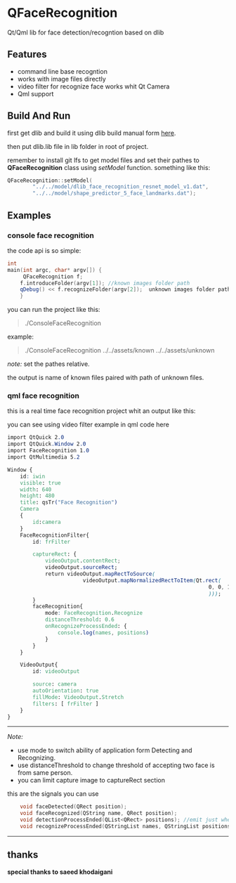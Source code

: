 
# QFaceRecognition
Qt/Qml lib for face detection/recogntion based on dlib

## Features

* command line base recogntion
* works with image files directly
* video filter for recognize face works whit Qt Camera
* Qml support

## Build And Run

 first get dlib and build it using dlib build manual form [here](https://github.com/ageitgey/face_recognition).
 
 then put dlib.lib file in lib folder in root of project.
 
 remember to install git lfs to get model files and set their pathes to **QFaceRecognition** class using _setModel_ function. something like this:
 
```cpp
QFaceRecognition::setModel(
        "../../model/dlib_face_recognition_resnet_model_v1.dat",
        "../../model/shape_predictor_5_face_landmarks.dat");
```

 
## Examples

### console face recognition
 
 the code api is so simple:
 

```cpp
int
main(int argc, char* argv[]) {
     QFaceRecognition f;
    f.introduceFolder(argv[1]); //known images folder path
    qDebug() << f.recognizeFolder(argv[2]);  unknown images folder path
	}
```
 
you can run the project like this:

> ./ConsoleFaceRecognition <known image folder> <unknown images folder>

example:

>./ConsoleFaceRecognition ../../assets/known ../../assets/unknown

*note:* set the pathes relative.

the output is name of known files paired with path of unknown files.

### qml face recognition
 
 this is a real time face recognition project whit an output like this:
 
 
 
 you can see using video filter example in qml code here
 

```css
import QtQuick 2.0
import QtQuick.Window 2.0
import FaceRecognition 1.0
import QtMultimedia 5.2

Window {
    id: iwin
    visible: true
    width: 640
    height: 480
    title: qsTr("Face Recognition")    
	Camera
    {
        id:camera
    }
    FaceRecognitionFilter{
        id: frFilter

        captureRect: {
            videoOutput.contentRect;
            videoOutput.sourceRect;
            return videoOutput.mapRectToSource(
                        videoOutput.mapNormalizedRectToItem(Qt.rect(
                                                                0, 0, 1, 1
                                                                )));
        }
        faceRecognition{
            mode: FaceRecognition.Recognize
            distanceThreshold: 0.6
            onRecognizeProcessEnded: {
                console.log(names, positions)
            }
        }
    }

    VideoOutput{
        id: videoOutput

        source: camera
        autoOrientation: true
        fillMode: VideoOutput.Stretch
        filters: [ frFilter ]
    }
}
```

----
*Note:*

* use mode to switch ability of application form Detecting and Recognizing.
* use distanceThreshold to change threshold of accepting two face is from same person.
* you can limit capture image to captureRect section

this are the signals you can use
```cpp
    void faceDetected(QRect position);
    void faceRecognized(QString name, QRect position);
    void detectionProcessEnded(QList<QRect> positions); //emit just when mode is detection
    void recognizeProcessEnded(QStringList names, QStringList positions);
```

----

## thanks
**special thanks to saeed khodaigani**
 
 
 
 
 
 
